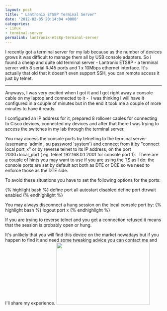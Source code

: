 ```yaml
---
layout: post
title: " Lantronix ETS8P Terminal Server"
date: '2012-02-05 20:14:04 +0000'
categories:
- Linux
- terminal-server
permalink: lantronix-ets8p-terminal-server
---
```

I recently got a terminal server for my lab because as the number of devices grows it was difficult to manage them all by USB console adapters. So i found a cheap and quite old terminal server - Lantronix ETS8P - a terminal server with 8 serial RJ45 ports and 1 x 10Mbps ethernet interface. It's actually that old that it doesn't even support SSH, you can remote access it just by telnet. 

___

Anyways, I was very excited when I got it and I got right away a console cable on my laptop and connected to it - &nbsp;I was thinking I will have it configured in a couple of minutes but in the end it took me a couple of more minutes to have it ready.

I configured an IP address for it, prepared 8 rollover cables for connecting to Cisco devices, connected my devices and after that there I was trying to access the switches in my lab through the terminal server.

You may access the console ports by telneting to the terminal server (username 'admin', su password 'system') and connect from it by "connect local port_x" or by reverse telnet to its IP address, on the port 2000+local_port ( eg. telnet 192.168.0.1 2001 for console port 1). &nbsp;There are a couple of hints you may want to use if you are using the TS as I do: the console ports are set by default act both as DTE or DCE so we need to enforce those as the DTE side.

To avoid these situations you have to set the following options for the ports:

{% highlight bash %}
define port all autostart disabled
define port dtrwait enabled
{% endhighlight %} 

You may always disconnect a hung session on the local console port by:
{% highlight bash %}
logout port x
{% endhighlight %} 

If you are trying to reverse telnet and you get a connection refused it means that the session is probably open or hung.

It's unlikely that you will find this device on the market nowadays but if you happen to find it and need some tweaking advice you can contact me and I'll share my experience.
<img class="size-medium wp-image-116 aligncenter" title="lantronix" src="{{'/assets/static/lantronix-300x199.jpg' | prepend: site.baseurl | prepend: site.url }}" alt="" width="300" height="199" />
